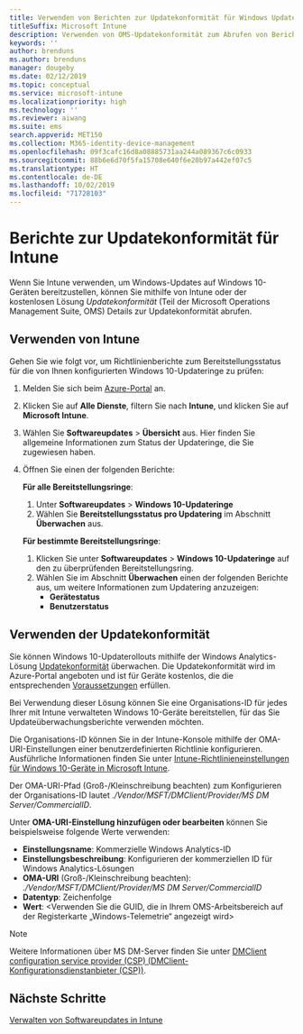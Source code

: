 ```yaml
---
title: Verwenden von Berichten zur Updatekonformität für Windows Updates in Microsoft Intune
titleSuffix: Microsoft Intune
description: Verwenden von OMS-Updatekonformität zum Abrufen von Berichtsdaten für Windows Update, die mit Intune bereitgestellt werden
keywords: ''
author: brenduns
ms.author: brenduns
manager: dougeby
ms.date: 02/12/2019
ms.topic: conceptual
ms.service: microsoft-intune
ms.localizationpriority: high
ms.technology: ''
ms.reviewer: aiwang
ms.suite: ems
search.appverid: MET150
ms.collection: M365-identity-device-management
ms.openlocfilehash: 09f3cafc16d8a08885731aa244a089367c6c0933
ms.sourcegitcommit: 88b6e6d70f5fa15708e640f6e20b97a442ef07c5
ms.translationtype: HT
ms.contentlocale: de-DE
ms.lasthandoff: 10/02/2019
ms.locfileid: "71728103"
---
```

# <a name="intune-compliance-reports-for-updates"></a>Berichte zur Updatekonformität für Intune
Wenn Sie Intune verwenden, um Windows-Updates auf Windows 10-Geräten bereitzustellen, können Sie mithilfe von Intune oder der kostenlosen Lösung *Updatekonformität* (Teil der Microsoft Operations Management Suite, OMS) Details zur Updatekonformität abrufen.

## <a name="use-intune"></a>Verwenden von Intune
Gehen Sie wie folgt vor, um Richtlinienberichte zum Bereitstellungsstatus für die von Ihnen konfigurierten Windows 10-Updateringe zu prüfen: 
1. Melden Sie sich beim [Azure-Portal](https://portal.azure.com/) an.
2. Klicken Sie auf **Alle Dienste**, filtern Sie nach **Intune**, und klicken Sie auf **Microsoft Intune**.
3. Wählen Sie **Softwareupdates** > **Übersicht** aus. Hier finden Sie allgemeine Informationen zum Status der Updateringe, die Sie zugewiesen haben.
4. Öffnen Sie einen der folgenden Berichte:  

   **Für alle Bereitstellungsringe**:
   1. Unter **Softwareupdates** > **Windows 10-Updateringe**
   2. Wählen Sie **Bereitstellungsstatus pro Updatering** im Abschnitt **Überwachen** aus.  

   **Für bestimmte Bereitstellungsringe**:  

   1. Klicken Sie unter **Softwareupdates** > **Windows 10-Updateringe** auf den zu überprüfenden Bereitstellungsring.  
   2. Wählen Sie im Abschnitt **Überwachen** einen der folgenden Berichte aus, um weitere Informationen zum Updatering anzuzeigen:  
      - **Gerätestatus**  
      - **Benutzerstatus**  

## <a name="use-update-compliance"></a>Verwenden der Updatekonformität
Sie können Windows 10-Updaterollouts mithilfe der Windows Analytics-Lösung [Updatekonformität](https://technet.microsoft.com/itpro/windows/manage/update-compliance-monitor) überwachen. Die Updatekonformität wird im Azure-Portal angeboten und ist für Geräte kostenlos, die die entsprechenden [Voraussetzungen](https://docs.microsoft.com/windows/deployment/update/update-compliance-get-started#update-compliance-prerequisites) erfüllen.  

Bei Verwendung dieser Lösung können Sie eine Organisations-ID für jedes Ihrer mit Intune verwalteten Windows 10-Geräte bereitstellen, für das Sie Updateüberwachungsberichte verwenden möchten.  

Die Organisations-ID können Sie in der Intune-Konsole mithilfe der OMA-URI-Einstellungen einer benutzerdefinierten Richtlinie konfigurieren. Ausführliche Informationen finden Sie unter [Intune-Richtlinieneinstellungen für Windows 10-Geräte in Microsoft Intune](https://docs.microsoft.com/intune-classic/deploy-use/windows-10-policy-settings-in-microsoft-intune).  

Der OMA-URI-Pfad (Groß-/Kleinschreibung beachten) zum Konfigurieren der Organisations-ID lautet *./Vendor/MSFT/DMClient/Provider/MS DM Server/CommercialID*.  

Unter **OMA-URI-Einstellung hinzufügen oder bearbeiten** können Sie beispielsweise folgende Werte verwenden:
- **Einstellungsname**: Kommerzielle Windows Analytics-ID
- **Einstellungsbeschreibung**: Konfigurieren der kommerziellen ID für Windows Analytics-Lösungen
- **OMA-URI** (Groß-/Kleinschreibung beachten): *./Vendor/MSFT/DMClient/Provider/MS DM Server/CommercialID*
- **Datentyp**: Zeichenfolge
- **Wert**: \<Verwenden Sie die GUID, die in Ihrem OMS-Arbeitsbereich auf der Registerkarte „Windows-Telemetrie“ angezeigt wird>
 
> [!NOTE]  
> Weitere Informationen über MS DM-Server finden Sie unter [DMClient configuration service provider (CSP) (DMClient-Konfigurationsdienstanbieter (CSP))]( https://docs.microsoft.com/windows/client-management/mdm/dmclient-csp).

## <a name="next-steps"></a>Nächste Schritte
[Verwalten von Softwareupdates in Intune](windows-update-for-business-configure.md)

